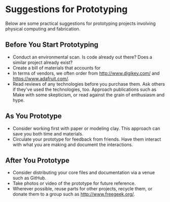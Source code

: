 # Suggestions for Prototyping 

Below are some practical suggestions for prototyping projects involving physical computing and fabrication. 

## Before You Start Prototyping 

* Conduct an environmental scan. Is code already out there? Does a similar project already exist? 
* Create a bill of materials that accounts for 
* In terms of vendors, we often order from http://www.digikey.com/ and https://www.adafruit.com/. 
* Read reviews of any technologies before you purchase them. Ask others if they've used the technologies, too. Approach publications such as Make with some skepticism, or read against the grain of enthusiasm and hype. 

## As You Prototype 

* Consider working first with paper or modeling clay. This approach can save you both time and materials. 
* Circulate your prototype for feedback from friends. Have them interact with what you are making and document the interactions. 

## After You Prototype 

* Consider distributing your core files and documentation via a venue such as GitHub. 
* Take photos or video of the prototype for future reference. 
* Wherever possible, reuse parts for other projects, recycle them, or donate them to a group such as http://www.freegeek.org/. 
